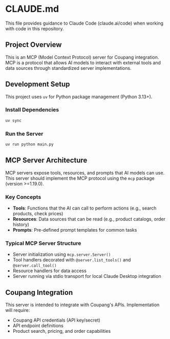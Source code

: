 # CLAUDE.md

This file provides guidance to Claude Code (claude.ai/code) when working with code in this repository.

## Project Overview

This is an MCP (Model Context Protocol) server for Coupang integration. MCP is a protocol that allows AI models to interact with external tools and data sources through standardized server implementations.

## Development Setup

This project uses `uv` for Python package management (Python 3.13+).

### Install Dependencies
```bash
uv sync
```

### Run the Server
```bash
uv run python main.py
```

## MCP Server Architecture

MCP servers expose tools, resources, and prompts that AI models can use. This server should implement the MCP protocol using the `mcp` package (version >=1.19.0).

### Key Concepts
- **Tools**: Functions that the AI can call to perform actions (e.g., search products, check prices)
- **Resources**: Data sources that can be read (e.g., product catalogs, order history)
- **Prompts**: Pre-defined prompt templates for common tasks

### Typical MCP Server Structure
- Server initialization using `mcp.server.Server()`
- Tool handlers decorated with `@server.list_tools()` and `@server.call_tool()`
- Resource handlers for data access
- Server running via stdio transport for local Claude Desktop integration

## Coupang Integration

This server is intended to integrate with Coupang's APIs. Implementation will require:
- Coupang API credentials (API key/secret)
- API endpoint definitions
- Product search, pricing, and order capabilities
